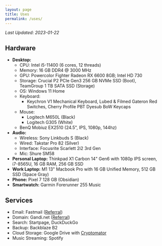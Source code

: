 ```yaml
---
layout: page
title: Uses
permalink: /uses/
---
```

*Last Updated: 2023-01-22*

## Hardware

* **Desktop:**
	+ CPU: Intel i5-11400 (6 cores, 12 threads)
	+ Memory: 16 GB DDR4 @ 3000 MHz
	+ GPU: Powercolor Fighter Radeon RX 6600 8GB; Intel HD 730
	+ Storage: Crucial P2 PCIe Gen3 256 GB NVMe SSD (Boot), TeamGroup 1 TB SATA SSD (Storage)
	+ OS: Windows 11 Home
	+ Keyboard: 
		- Keychron V1 Mechanical Keyboard, Lubed & Filmed Gateron Red Switches, Cherry Profile PBT Dyesub BoW Keycaps
	+ Mouse: 
		- Logitech M650L (Black)
		- Logitech G305 (White)
	+ BenQ Mobiuz EX2510 (24.5", IPS, 1080p, 144hz)
* **Audio:**
	* Wireless: Sony Linkbuds S (Black)
	* Wired: Takstar Pro 82 (Silver)
	* Interface: Focusrite Scarlett 2i2 3rd Gen
	* Mic: Shure SM58
* **Personal Laptop:** Thinkpad X1 Carbon 14" Gen6 with 1080p IPS screen, i7-8565U, 16 GB RAM, 256 GB SSD 
* **Work Laptop:** M1 13" Macbook Pro with 16 GB Unified Memory, 512 GB SSD (Space Gray)
* **Phone:** Pixel 7 128 GB (Obsidian)
* **Smartwatch:** Garmin Forerunner 255 Music

## Services
* Email: Fastmail ([Referral](https://ref.fm/u24999624))
* Domain: Gandi.net ([Referral](https://gandi.link/f/c862dae1))
* Search: Startpage, DuckDuckGo
* Backup: Backblaze B2
* Cloud Storage: Google Drive with [Cryptomator](/blog/2021/12/27/usingcryptomator-for-cheap-private-cloud-storage/) 
* Music Streaming: Spotify
